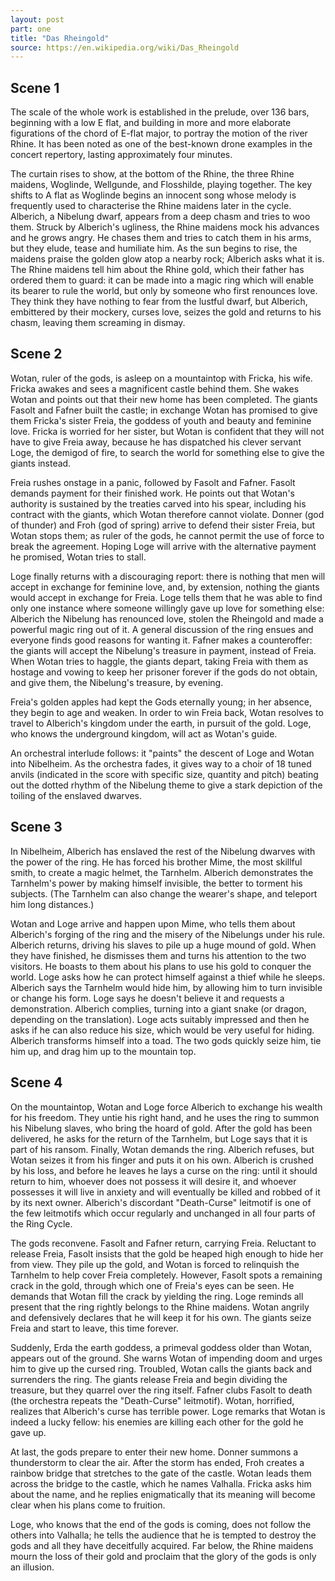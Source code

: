 ```yaml
---
layout: post
part: one
title: "Das Rheingold"
source: https://en.wikipedia.org/wiki/Das_Rheingold
---
```


## Scene 1
The scale of the whole work is established in the prelude, over 136 bars, beginning with a low E flat, and building in more and more elaborate figurations of the chord of E-flat major, to portray the motion of the river Rhine. It has been noted as one of the best-known drone examples in the concert repertory, lasting approximately four minutes.

The curtain rises to show, at the bottom of the Rhine, the three Rhine maidens, Woglinde, Wellgunde, and Flosshilde, playing together. The key shifts to A flat as Woglinde begins an innocent song whose melody is frequently used to characterise the Rhine maidens later in the cycle. Alberich, a Nibelung dwarf, appears from a deep chasm and tries to woo them. Struck by Alberich's ugliness, the Rhine maidens mock his advances and he grows angry. He chases them and tries to catch them in his arms, but they elude, tease and humiliate him. As the sun begins to rise, the maidens praise the golden glow atop a nearby rock; Alberich asks what it is. The Rhine maidens tell him about the Rhine gold, which their father has ordered them to guard: it can be made into a magic ring which will enable its bearer to rule the world, but only by someone who first renounces love. They think they have nothing to fear from the lustful dwarf, but Alberich, embittered by their mockery, curses love, seizes the gold and returns to his chasm, leaving them screaming in dismay.

## Scene 2

Wotan, ruler of the gods, is asleep on a mountaintop with Fricka, his wife. Fricka awakes and sees a magnificent castle behind them. She wakes Wotan and points out that their new home has been completed. The giants Fasolt and Fafner built the castle; in exchange Wotan has promised to give them Fricka's sister Freia, the goddess of youth and beauty and feminine love. Fricka is worried for her sister, but Wotan is confident that they will not have to give Freia away, because he has dispatched his clever servant Loge, the demigod of fire, to search the world for something else to give the giants instead.

Freia rushes onstage in a panic, followed by Fasolt and Fafner. Fasolt demands payment for their finished work. He points out that Wotan's authority is sustained by the treaties carved into his spear, including his contract with the giants, which Wotan therefore cannot violate. Donner (god of thunder) and Froh (god of spring) arrive to defend their sister Freia, but Wotan stops them; as ruler of the gods, he cannot permit the use of force to break the agreement. Hoping Loge will arrive with the alternative payment he promised, Wotan tries to stall.

Loge finally returns with a discouraging report: there is nothing that men will accept in exchange for feminine love, and, by extension, nothing the giants would accept in exchange for Freia. Loge tells them that he was able to find only one instance where someone willingly gave up love for something else: Alberich the Nibelung has renounced love, stolen the Rheingold and made a powerful magic ring out of it. A general discussion of the ring ensues and everyone finds good reasons for wanting it. Fafner makes a counteroffer: the giants will accept the Nibelung's treasure in payment, instead of Freia. When Wotan tries to haggle, the giants depart, taking Freia with them as hostage and vowing to keep her prisoner forever if the gods do not obtain, and give them, the Nibelung's treasure, by evening.

Freia's golden apples had kept the Gods eternally young; in her absence, they begin to age and weaken. In order to win Freia back, Wotan resolves to travel to Alberich's kingdom under the earth, in pursuit of the gold. Loge, who knows the underground kingdom, will act as Wotan's guide.

An orchestral interlude follows: it "paints" the descent of Loge and Wotan into Nibelheim. As the orchestra fades, it gives way to a choir of 18 tuned anvils (indicated in the score with specific size, quantity and pitch) beating out the dotted rhythm of the Nibelung theme to give a stark depiction of the toiling of the enslaved dwarves.

## Scene 3

In Nibelheim, Alberich has enslaved the rest of the Nibelung dwarves with the power of the ring. He has forced his brother Mime, the most skillful smith, to create a magic helmet, the Tarnhelm. Alberich demonstrates the Tarnhelm's power by making himself invisible, the better to torment his subjects. (The Tarnhelm can also change the wearer's shape, and teleport him long distances.)

Wotan and Loge arrive and happen upon Mime, who tells them about Alberich's forging of the ring and the misery of the Nibelungs under his rule. Alberich returns, driving his slaves to pile up a huge mound of gold. When they have finished, he dismisses them and turns his attention to the two visitors. He boasts to them about his plans to use his gold to conquer the world. Loge asks how he can protect himself against a thief while he sleeps. Alberich says the Tarnhelm would hide him, by allowing him to turn invisible or change his form. Loge says he doesn't believe it and requests a demonstration. Alberich complies, turning into a giant snake (or dragon, depending on the translation). Loge acts suitably impressed and then he asks if he can also reduce his size, which would be very useful for hiding. Alberich transforms himself into a toad. The two gods quickly seize him, tie him up, and drag him up to the mountain top.

## Scene 4

On the mountaintop, Wotan and Loge force Alberich to exchange his wealth for his freedom. They untie his right hand, and he uses the ring to summon his Nibelung slaves, who bring the hoard of gold. After the gold has been delivered, he asks for the return of the Tarnhelm, but Loge says that it is part of his ransom. Finally, Wotan demands the ring. Alberich refuses, but Wotan seizes it from his finger and puts it on his own. Alberich is crushed by his loss, and before he leaves he lays a curse on the ring: until it should return to him, whoever does not possess it will desire it, and whoever possesses it will live in anxiety and will eventually be killed and robbed of it by its next owner. Alberich's discordant "Death-Curse" leitmotif is one of the few leitmotifs which occur regularly and unchanged in all four parts of the Ring Cycle.

The gods reconvene. Fasolt and Fafner return, carrying Freia. Reluctant to release Freia, Fasolt insists that the gold be heaped high enough to hide her from view. They pile up the gold, and Wotan is forced to relinquish the Tarnhelm to help cover Freia completely. However, Fasolt spots a remaining crack in the gold, through which one of Freia's eyes can be seen. He demands that Wotan fill the crack by yielding the ring. Loge reminds all present that the ring rightly belongs to the Rhine maidens. Wotan angrily and defensively declares that he will keep it for his own. The giants seize Freia and start to leave, this time forever.

Suddenly, Erda the earth goddess, a primeval goddess older than Wotan, appears out of the ground. She warns Wotan of impending doom and urges him to give up the cursed ring. Troubled, Wotan calls the giants back and surrenders the ring. The giants release Freia and begin dividing the treasure, but they quarrel over the ring itself. Fafner clubs Fasolt to death (the orchestra repeats the "Death-Curse" leitmotif). Wotan, horrified, realizes that Alberich's curse has terrible power. Loge remarks that Wotan is indeed a lucky fellow: his enemies are killing each other for the gold he gave up.

At last, the gods prepare to enter their new home. Donner summons a thunderstorm to clear the air. After the storm has ended, Froh creates a rainbow bridge that stretches to the gate of the castle. Wotan leads them across the bridge to the castle, which he names Valhalla. Fricka asks him about the name, and he replies enigmatically that its meaning will become clear when his plans come to fruition.

Loge, who knows that the end of the gods is coming, does not follow the others into Valhalla; he tells the audience that he is tempted to destroy the gods and all they have deceitfully acquired. Far below, the Rhine maidens mourn the loss of their gold and proclaim that the glory of the gods is only an illusion.